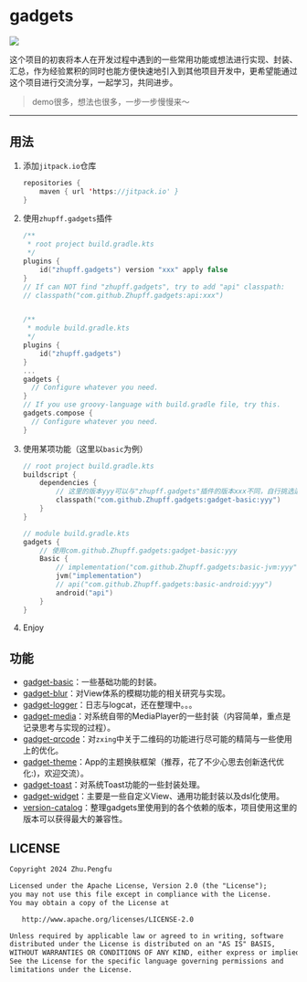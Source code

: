 # gadgets

[![](https://jitpack.io/v/Zhupff/gadgets.svg)](https://jitpack.io/#Zhupff/gadgets)

这个项目的初衷将本人在开发过程中遇到的一些常用功能或想法进行实现、封装、汇总，作为经验累积的同时也能方便快速地引入到其他项目开发中，更希望能通过这个项目进行交流分享，一起学习，共同进步。

> demo很多，想法也很多，一步一步慢慢来～

---

## 用法

1. 添加`jitpack.io`仓库

   ```kotlin
   repositories {
       maven { url 'https://jitpack.io' }
   }
   ```

2. 使用`zhupff.gadgets`插件

   ```kotlin
   /**
    * root project build.gradle.kts
    */
   plugins {
       id("zhupff.gadgets") version "xxx" apply false
   }
   // If can NOT find "zhupff.gadgets", try to add "api" classpath:
   // classpath("com.github.Zhupff.gadgets:api:xxx")
   
   
   /**
    * module build.gradle.kts
    */
   plugins {
       id("zhupff.gadgets")
   }
   ...
   gadgets {
     // Configure whatever you need.
   }
   // If you use groovy-language with build.gradle file, try this.
   gadgets.compose {
     // Configure whatever you need.
   }
   ```

3. 使用某项功能（这里以`basic`为例）

   ```kotlin
   // root project build.gradle.kts
   buildscript {
       dependencies {
           // 这里的版本yyy可以与"zhupff.gadgets"插件的版本xxx不同，自行挑选适合的版本使用吧～
           classpath("com.github.Zhupff.gadgets:gadget-basic:yyy")
       }
   }
   
   // module build.gradle.kts
   gadgets {
       // 使用com.github.Zhupff.gadgets:gadget-basic:yyy
       Basic {
           // implementation("com.github.Zhupff.gadgets:basic-jvm:yyy")
           jvm("implementation")
           // api("com.github.Zhupff.gadgets:basic-android:yyy")
           android("api")
       }
   }
   ```

4. Enjoy

## 功能

- [gadget-basic](./gadget-basic/README.md)：一些基础功能的封装。
- [gadget-blur](./gadget-blur/README.md)：对View体系的模糊功能的相关研究与实现。
- [gadget-logger](./gadget-logger/README.md)：日志与logcat，还在整理中。。。
- [gadget-media](./gadget-media/README.md)：对系统自带的MediaPlayer的一些封装（内容简单，重点是记录思考与实现的过程）。
- [gadget-qrcode](./gadget-qrcode/README.md)：对`zxing`中关于二维码的功能进行尽可能的精简与一些使用上的优化。
- [gadget-theme](./gadget-theme/README.md)：App的主题换肤框架（推荐，花了不少心思去创新迭代优化:)，欢迎交流）。
- [gadget-toast](./gadget-toast/README.md)：对系统Toast功能的一些封装处理。
- [gadget-widget](./gadget-widget/README.md)：主要是一些自定义View、通用功能封装以及dsl化使用。
- [version-catalog](./version-catalog/README.md)：整理gadgets里使用到的各个依赖的版本，项目使用这里的版本可以获得最大的兼容性。

## LICENSE

```markdown
Copyright 2024 Zhu.Pengfu

Licensed under the Apache License, Version 2.0 (the "License");
you may not use this file except in compliance with the License.
You may obtain a copy of the License at

   http://www.apache.org/licenses/LICENSE-2.0

Unless required by applicable law or agreed to in writing, software
distributed under the License is distributed on an "AS IS" BASIS,
WITHOUT WARRANTIES OR CONDITIONS OF ANY KIND, either express or implied.
See the License for the specific language governing permissions and
limitations under the License.
```